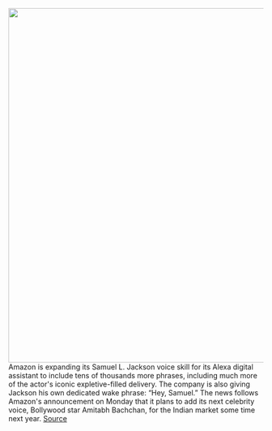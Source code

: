 <img src='https://cdn.vox-cdn.com/thumbor/PetaCFUh7m5E_0t-i2YPTkANEYY=/0x0:5568x3712/1200x800/filters:focal(1836x1374:2726x2264)/cdn.vox-cdn.com/uploads/chorus_image/image/67417781/1200857591.jpg.0.jpg' width='700px' /><br/>
Amazon is expanding its Samuel L. Jackson voice skill for its Alexa digital assistant to include tens of thousands more phrases, including much more of the actor's iconic expletive-filled delivery. The company is also giving Jackson his own dedicated wake phrase: “Hey, Samuel.” The news follows Amazon's announcement on Monday that it plans to add its next celebrity voice, Bollywood star Amitabh Bachchan, for the Indian market some time next year.
<a href='https://www.theverge.com/2020/9/16/21440126/amazon-samuel-l-jackson-alexa-wake-word-phrases-swear-words'> Source <a/>